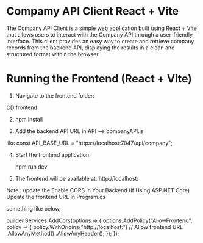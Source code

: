 # Compamy API Client React + Vite

The Company API Client is a simple web application built using React + Vite that allows users to interact with the Company API through a user-friendly interface. This client provides an easy way to create and retrieve company records from the backend API, displaying the results in a clean and structured format within the browser.

# Running the Frontend (React + Vite)

1. Navigate to the frontend folder:
   
CD frontend

2. npm install

3. Add the backend API URL  in API --> companyAPI.js

like const API_BASE_URL = "https://localhost:7047/api/company";

4. Start the frontend application

   npm run dev

5. The frontend will be available at: http://localhost:<your port>

Note : update the Enable CORS in Your Backend (If Using ASP.NET Core) Update the frontend URL in Program.cs 

something like below,

builder.Services.AddCors(options =>
{
    options.AddPolicy("AllowFrontend",
        policy =>
        {
            policy.WithOrigins("http://localhost:<your port>")  // Allow frontend URL
                  .AllowAnyMethod()
                  .AllowAnyHeader();
        });
});
   

